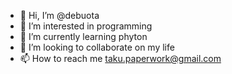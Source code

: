 - 👋 Hi, I’m @debuota
- 👀 I’m interested in programming
- 🌱 I’m currently learning phyton 
- 💞️ I’m looking to collaborate on my life
- 📫 How to reach me taku.paperwork@gmail.com

<!---
debuota/debuota is a ✨ special ✨ repository because its `README.md` (this file) appears on your GitHub profile.
You can click the Preview link to take a look at your changes.
--->
